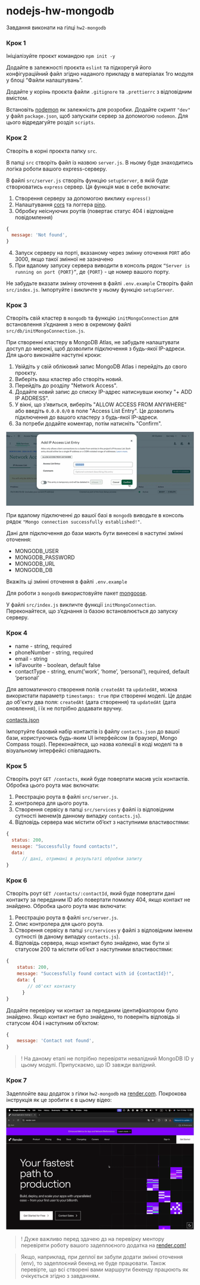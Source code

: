 # nodejs-hw-mongodb

Завдання виконати на гілці `hw2-mongodb`

### Крок 1

Ініціалізуйте проєкт командою `npm init -y`

Додайте в залежності проєкта `eslint` та підкорегуй його конфігураційний файл згідно наданого прикладу в матеріалах 1го модуля у блоці “Файли налаштувань”.

Додайте у корінь проєкта файли `.gitignore` та `.prettierrc` з відповідним вмістом.

Встановіть [nodemon](https://www.npmjs.com/package/nodemon) як залежність для розробки. Додайте скрипт `"dev"` у файл `package.json`, щоб запускати сервер за допомогою `nodemon`. Для цього відредагуйте розділ `scripts`.

### Крок 2

Створіть в корні проєкта папку `src`.

В папці `src` створіть файл із назвою `server.js`. В ньому буде знаходитись логіка роботи вашого express-серверу.

В файлі `src/server.js` створіть функцію `setupServer`, в якій буде створюватись `express` сервер. Ця функція має в себе включати:

1. Створення серверу за допомогою виклику `express()`
2. Налаштування [cors](https://www.npmjs.com/package/cors) та логгера [pino](https://github.com/pinojs/pino-http).
3. Обробку неіснуючих роутів (повертає статус 404 і відповідне повідомлення)

```js
{
  message: 'Not found',
}
```

4. Запуск серверу на порті, вказаному через змінну оточення `PORT` або 3000, якщо такої змінної не зазначено
5. При вдалому запуску сервера виводити в консоль рядок `“Server is running on port {PORT}”`, де `{PORT}` - це номер вашого порту.

Не забудьте вказати змінну оточення в файлі `.env.example`
Створіть файл `src/index.js`. Імпортуйте і викличте у ньому функцію `setupServer`.

### Крок 3

Створіть свій кластер в `mongodb` та функцію `initMongoConnection` для встановлення зʼєднання з нею в окремому файлі `src/db/initMongoConnection.js`.

При створенні кластеру в MongoDB Atlas, не забудьте налаштувати доступ до мережі, щоб дозволити підключення з будь-якої IP-адреси. Для цього виконайте наступні кроки:

1. Увійдіть у свій обліковий запис MongoDB Atlas і перейдіть до свого проєкту.
2. Виберіть ваш кластер або створіть новий.
3. Перейдіть до розділу "Network Access".
4. Додайте новий запис до списку IP-адрес натиснувши кнопку "+ ADD IP ADDRESS".
5. У вікні, що з’явиться, виберіть "ALLOW ACCESS FROM ANYWHERE" або введіть `0.0.0.0/0` в поле "Access List Entry". Це дозволить підключення до вашого кластеру з будь-якої IP-адреси.
6. За потреби додайте коментар, потім натисніть "Confirm".

![Preview initMongoConnection](./public/initMongoConnection.webp)

При вдалому підключенні до вашої базі в `mongodb` виводьте в консоль рядок `"Mongo connection successfully established!"`.

Дані для підключення до бази мають бути винесені в наступні змінні оточення:

- MONGODB_USER
- MONGODB_PASSWORD
- MONGODB_URL
- MONGODB_DB

Вкажіть ці змінні оточення в файлі `.env.example`

Для роботи з `mongodb` використовуйте пакет [mongoose](https://www.npmjs.com/package/mongoose).

У файлі `src/index.js` викличте функції `initMongoConnection`. Переконайтеся, що зʼєднання із базою встановлюється до запуску серверу.

### Крок 4

- name - string, required
- phoneNumber - string, required
- email - string
- isFavourite - boolean, default false
- contactType - string, enum(’work’, ‘home’, ‘personal’), required, default ‘personal’

Для автоматичного створення полів `createdAt` та `updatedAt`, можна використати параметр `timestamps: true` при створенні моделі. Це додає до об'єкту два поля: `createdAt` (дата створення) та `updatedAt` (дата оновлення), і їх не потрібно додавати вручну.

[contacts.json](https://drive.google.com/file/d/1oTu7HLIViJ5-X4QjzEEOFJoDjbK5vk_J/view)

Імпортуйте базовий набір контактів із файлу `contacts.json` до вашої бази, користуючись будь-яким UI інтерфейсом (в браузері, Mongo Compass тощо). Переконайтеся, що назва колекції в коді моделі та в візуальному інтерфейсі співпадають.

### Крок 5

Створіть роут `GET /contacts`, який буде повертати масив усіх контактів. Обробка цього роута має включати:

1. Реєстрацію роута в файлі `src/server.js`.
2. контролера для цього роута.
3. Створення сервісу в папці `src/services` у файлі із відповідним сутності іменем(в данному випадку `contacts.js`).
4. Відповідь сервера має містити об’єкт з наступними властивостями:

```js
{
  status: 200,
  message: "Successfully found contacts!",
  data:
      // дані, отримані в результаті обробки запиту
}
```

### Крок 6

Створіть роут `GET /contacts/:contactId`, який буде повертати дані контакту за переданим ID або повертати помилку 404, якщо контакт не знайдено. Обробка цього роута має включати:

1. Реєстрацію роута в файлі `src/server.js`.
2. Опис контролера для цього роута.
3. Створення сервісу в папці `src/services` у файлі з відповідним іменем сутності (в даному випадку `contacts.js`).
4. Відповідь сервера, якщо контакт було знайдено, має бути зі статусом 200 та містити об’єкт з наступними властивостями:

```js
{
	status: 200,
	message: "Successfully found contact with id {contactId}!",
	data: {
		// об'єкт контакту
      }
}
```

Додайте перевірку чи контакт за переданим ідентифікатором було знайдено. Якщо контакт не було знайдено, то поверніть відповідь зі статусом 404 і наступним об’єктом:

```js
{
	message: 'Contact not found',
}
```

> ! На даному етапі не потрібно перевіряти невалідний MongoDB ID у цьому модулі. Припускаємо, що ID завжди валідний.

### Крок 7

Задеплойте ваш додаток з гілки `hw2-mongodb` на [render.com](https://render.com/). Покрокова інструкція як це зробити є в цьому відео:

[![Watch video](./public/videoframe_0.webp)](https://goitlmsstorage.b-cdn.net/0774cc52-337a-4a77-9d91-a8b4703ec2a6Server%20deployment%20on%20the%20render.com%20for%20free.mp4)

> ! Дуже важливо перед здачею дз на перевірку ментору перевіряти роботу вашого задеплоєного додатка на [render.com!](https://render.com/)

> Якщо, наприклад, при деплої ви забули додати змінні оточення (env), то задеплоєний бекенд не буде працювати. Також перевірте, що всі створені вами маршрути бекенду працюють як очікується згідно з завданням.
